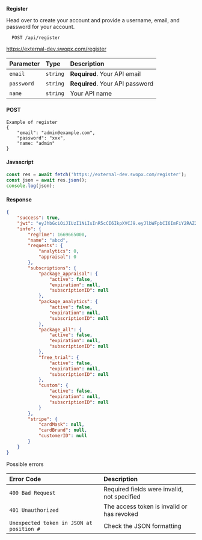 
__Register__

Head over to create your account and provide a username, email, and password for your account.

```API
  POST /api/register
```

 https://external-dev.swopx.com/register

| Parameter | Type     | Description                |
| :-------- | :------- | :------------------------- |
| `email`       | `string`      | **Required**. Your API email |
| `password`    | `string`      | **Required**. Your API password |
| `name`        | `string`      | Your API name |


<!-- tabs:start -->

#### **POST**

```
Example of register 
{
    "email": "admin@example.com",
    "password": "xxx",
    "name: "admin"
} 
```

#### **Javascript**

```javascript
const res = await fetch('https://external-dev.swopx.com/register');
const json = await res.json();
console.log(json);

```

#### **Response**
```JSON
{
    "success": true,
    "jwt": "eyJhbGciOiJIUzI1NiIsInR5cCI6IkpXVCJ9.eyJlbWFpbCI6ImFiY2RAZ21haWwuY29tIiwiaWF0IjoxNjY5NjY1MDAxLCJleHAiOjE2NzAyNjk4MDF9.Ffa4I6yHdn1OJ71qPZogr0XD4Ch5CifLJootOQvivE4",
    "info": {
        "regTime": 1669665000,
        "name": "abcd",
        "requests": {
            "analytics": 0,
            "appraisal": 0
        },
        "subscriptions": {
            "package_appraisal": {
                "active": false,
                "expiration": null,
                "subscriptionID": null
            },
            "package_analytics": {
                "active": false,
                "expiration": null,
                "subscriptionID": null
            },
            "package_all": {
                "active": false,
                "expiration": null,
                "subscriptionID": null
            },
            "free_trial": {
                "active": false,
                "expiration": null,
                "subscriptionID": null
            },
            "custom": {
                "active": false,
                "expiration": null,
                "subscriptionID": null
            }
        },
        "stripe": {
            "cardMask": null,
            "cardBrand": null,
            "customerID": null
        }
    }
}

```


<!-- tabs:end -->


Possible errors

| Error Code | Description                |
| :--------  | :------------------------- |
| `400 Bad Request`  | Required fields were invalid, not specified |
| `401 Unauthorized`  | The access token is invalid or has revoked |
|`Unexpected token in JSON at position #` | Check the JSON formatting |

